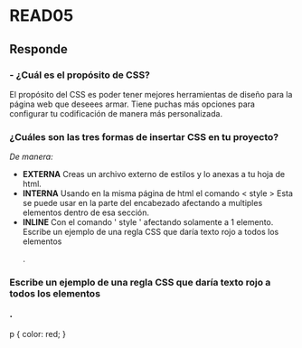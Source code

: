# READ05 
## Responde

### - ¿Cuál es el propósito de CSS?
El propósito del CSS es poder tener mejores herramientas de diseño para la página web que deseees armar. Tiene puchas más opciones para configurar tu codificación de manera más personalizada.
### ¿Cuáles son las tres formas de insertar CSS en tu proyecto?

*De manera:* 
- **EXTERNA**
Creas un archivo externo de estilos y lo anexas a tu hoja de html.
- **INTERNA**
Usando en la misma página de html el comando < style > Esta se puede usar en la parte del encabezado afectando a multiples elementos dentro de esa sección.
- **INLINE**
Con el comando ' style ' afectando solamente a 1 elemento.
Escribe un ejemplo de una regla CSS que daría texto rojo a todos los elementos <p>.

### Escribe un ejemplo de una regla CSS que daría texto rojo a todos los elementos <p>.

p {
    color: red;
}
